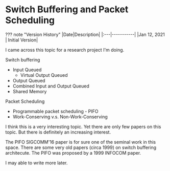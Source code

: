 # Switch Buffering and Packet Scheduling

??? note "Version History"
	|Date|Description|
	|:---|-----------|
	|Jan 12, 2021 | Initial Version|

I came across this topic for a research project I'm doing.

Switch buffering

- Input Queued
    - Virtual Output Queued
- Output Queued
- Combined Input and Output Queued
- Shared Memory

Packet Scheduling

- Programmable packet scheduling - PIFO
- Work-Conserving v.s. Non-Work-Conserving

I think this is a very interesting topic. Yet there are
only few papers on this topic. But there is definitely an
increasing interest.

The PIFO SIGCOMM'16 paper is for sure one of the seminal work in this space. There are some very old papers (circa 1999) on switch buffering architecute. The PIFO was proposed by a 1999 INFOCOM paper.

I may able to write more later.
